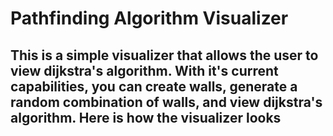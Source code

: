 # Pathfinding Algorithm Visualizer 

## This is a simple visualizer that allows the user to view dijkstra's algorithm. With it's current capabilities, you can create walls, generate a random combination of walls, and view dijkstra's algorithm. Here is how the visualizer looks 
